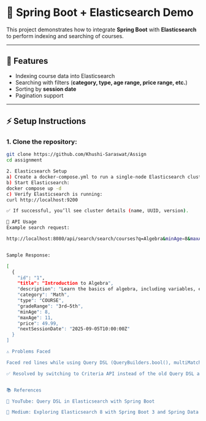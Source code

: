 # 📘 Spring Boot + Elasticsearch Demo

This project demonstrates how to integrate **Spring Boot** with **Elasticsearch** to perform indexing and searching of courses.

---

## 🚀 Features
- Indexing course data into Elasticsearch  
- Searching with filters (**category, type, age range, price range, etc.**)  
- Sorting by **session date**  
- Pagination support  

---

## ⚡ Setup Instructions

### 1. Clone the repository:
```bash
git clone https://github.com/Khushi-Saraswat/Assign
cd assignment

2. Elasticsearch Setup
a) Create a docker-compose.yml to run a single-node Elasticsearch cluster
b) Start Elasticsearch:
docker compose up -d
c) Verify Elasticsearch is running:
curl http://localhost:9200

✅ If successful, you’ll see cluster details (name, UUID, version).

📝 API Usage
Example search request:

http://localhost:8080/api/search/search/courses?q=Algebra&minAge=8&maxAge=12&category=Math&type=COURSE&minPrice=40&maxPrice=60&sort=nextSessionDate&page=0&size=5


Sample Response:

[
  {
    "id": "1",
    "title": "Introduction to Algebra",
    "description": "Learn the basics of algebra, including variables, equations, and functions.",
    "category": "Math",
    "type": "COURSE",
    "gradeRange": "3rd–5th",
    "minAge": 8,
    "maxAge": 11,
    "price": 49.99,
    "nextSessionDate": "2025-09-05T10:00:00Z"
  }
]

⚠️ Problems Faced

Faced red lines while using Query DSL (QueryBuilders.bool(), multiMatchQuery, termQuery, etc.) due to version mismatch between Spring Boot and Elasticsearch.

✅ Resolved by switching to Criteria API instead of the old Query DSL approach.


📚 References

🔗 YouTube: Query DSL in Elasticsearch with Spring Boot

🔗 Medium: Exploring Elasticsearch 8 with Spring Boot 3 and Spring Data Elasticsearch 5
